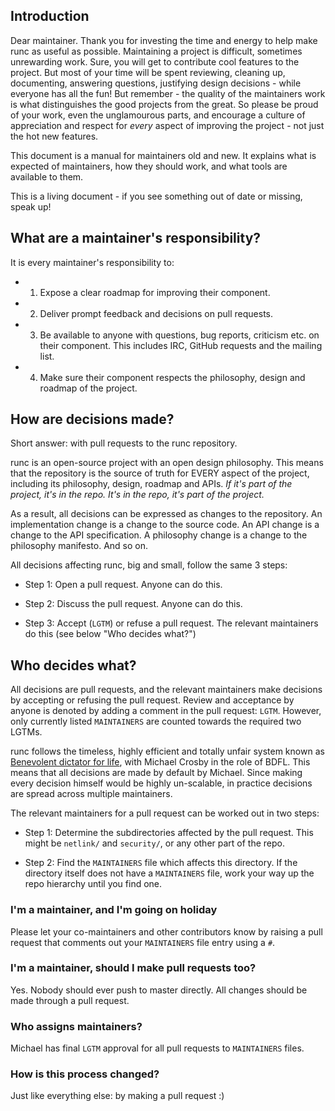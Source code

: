 ## Introduction

Dear maintainer. Thank you for investing the time and energy to help
make runc as useful as possible. Maintaining a project is difficult,
sometimes unrewarding work.  Sure, you will get to contribute cool
features to the project. But most of your time will be spent reviewing,
cleaning up, documenting, answering questions, justifying design
decisions - while everyone has all the fun! But remember - the quality
of the maintainers work is what distinguishes the good projects from the
great.  So please be proud of your work, even the unglamourous parts,
and encourage a culture of appreciation and respect for *every* aspect
of improving the project - not just the hot new features.

This document is a manual for maintainers old and new. It explains what
is expected of maintainers, how they should work, and what tools are
available to them.

This is a living document - if you see something out of date or missing,
speak up!

## What are a maintainer's responsibility?

It is every maintainer's responsibility to:

* 1) Expose a clear roadmap for improving their component.
* 2) Deliver prompt feedback and decisions on pull requests.
* 3) Be available to anyone with questions, bug reports, criticism etc.
  on their component. This includes IRC, GitHub requests and the mailing
  list.
* 4) Make sure their component respects the philosophy, design and
  roadmap of the project.

## How are decisions made?

Short answer: with pull requests to the runc repository.

runc is an open-source project with an open design philosophy. This
means that the repository is the source of truth for EVERY aspect of the
project, including its philosophy, design, roadmap and APIs. *If it's
part of the project, it's in the repo. It's in the repo, it's part of
the project.*

As a result, all decisions can be expressed as changes to the
repository. An implementation change is a change to the source code. An
API change is a change to the API specification. A philosophy change is
a change to the philosophy manifesto. And so on.

All decisions affecting runc, big and small, follow the same 3 steps:

* Step 1: Open a pull request. Anyone can do this.

* Step 2: Discuss the pull request. Anyone can do this.

* Step 3: Accept (`LGTM`) or refuse a pull request. The relevant maintainers do 
this (see below "Who decides what?")


## Who decides what?

All decisions are pull requests, and the relevant maintainers make
decisions by accepting or refusing the pull request. Review and acceptance
by anyone is denoted by adding a comment in the pull request: `LGTM`. 
However, only currently listed `MAINTAINERS` are counted towards the required
two LGTMs.

runc follows the timeless, highly efficient and totally unfair system
known as [Benevolent dictator for life](http://en.wikipedia.org/wiki/Benevolent_Dictator_for_Life), with Michael Crosby in the role of BDFL.
This means that all decisions are made by default by Michael. Since making
every decision himself would be highly un-scalable, in practice decisions
are spread across multiple maintainers.

The relevant maintainers for a pull request can be worked out in two steps:

* Step 1: Determine the subdirectories affected by the pull request. This
  might be `netlink/` and `security/`, or any other part of the repo.

* Step 2: Find the `MAINTAINERS` file which affects this directory. If the
  directory itself does not have a `MAINTAINERS` file, work your way up
  the repo hierarchy until you find one.

### I'm a maintainer, and I'm going on holiday

Please let your co-maintainers and other contributors know by raising a pull
request that comments out your `MAINTAINERS` file entry using a `#`.

### I'm a maintainer, should I make pull requests too?

Yes. Nobody should ever push to master directly. All changes should be
made through a pull request.

### Who assigns maintainers?

Michael has final `LGTM` approval for all pull requests to `MAINTAINERS` files.

### How is this process changed?

Just like everything else: by making a pull request :)
